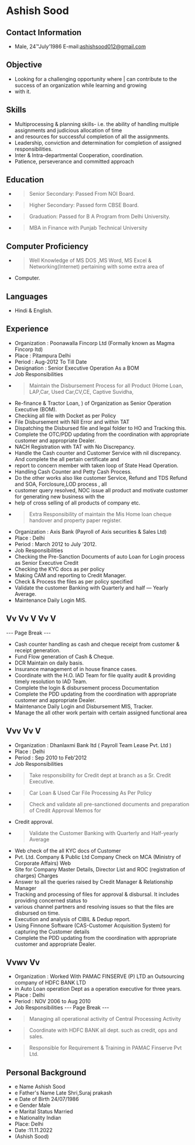 # Ashish Sood

## Contact Information

* Male, 24™July’1986 E-mail:ashishsood012@gmail.com


## Objective

* Looking for a challenging opportunity where | can contribute to the success of an organization while learning and growing
* with it.


## Skills

* Multiprocessing & planning skills- i.e. the ability of handling multiple assignments and judicious allocation of time
* and resources for successful completion of all the assignments.
* Leadership, conviction and determination for completion of assigned responsibilities.
* Inter & Intra-departmental Cooperation, coordination.
* Patience, perseverance and committed approach


## Education

* > Senior Secondary: Passed From NOI Board.
* > Higher Secondary: Passed form CBSE Board.
* > Graduation: Passed for B A Program from Delhi University.
* > MBA in Finance with Punjab Technical University


## Computer Proficiency

* > Well Knowledge of MS DOS ,MS Word, MS Excel & Networking(Internet) pertaining with some extra area of
* Computer.


## Languages

* Hindi & English.


## Experience

* Organization : Poonawalla Fincorp Ltd (Formally known as Magma Fincorp Itd)
* Place : Pitampura Delhi
* Period : Aug-2012 To Till Date
* Designation : Senior Executive Operation As a BOM
* Job Responsibilities
* > Maintain the Disbursement Process for all Product (Home Loan, LAP,Car, Used Car,CV,CE, Captive Suvidha,
* Re-finance & Tractor Loan, ) of Organization as Senior Operation Executive (BOM).
* Checking all file with Docket as per Policy
* File Disbursement with Nill Error and within TAT
* Dispatching the Disbursed file and legal folder to HO and Tracking this.
* Complete the OTC/PDD updating from the coordination with appropriate customer and appropriate Dealer.
* NACH Registration with TAT with No Discrepancy.
* Handle the Cash counter and Customer Service with nil discrepancy. And complete the all pertain certificate and
* report to concern member with taken loop of State Head Operation.
* Handling Cash Counter and Petty Cash Process.
* Do the other works also like customer Service, Refund and TDS Refund and SOA, Forclosure,LOD process , all
* customer query resolved, NOC issue all product and motivate customer for generating new business with the
* help of cross selling of all products of company etc.
* > Extra Responsibility of maintain the Mis Home loan cheque handover and property paper register.
* Organization : Axis Bank (Payroll of Axis securities & Sales Ltd)
* Place : Delhi
* Period : March 2012 to July ’2012.
* Job Responsibilities
* Checking the Pre-Sanction Documents of auto Loan for Login process as Senior Executive Credit
* Checking the KYC docs as per policy
* Making CAM and reporting to Credit Manager.
* Check & Process the files as per policy specified
* Validate the customer Banking with Quarterly and half — Yearly Average.
* Maintenance Daily Login MIS.


## Vv Vv V Vv V

--- Page Break ---
* Cash counter handling as cash and cheque receipt from customer & receipt generation.
* Fund Flow generation of Cash & Cheque.
* DCR Maintain on daily basis.
* Insurance management of in house finance cases.
* Coordinate with the H.O. IAD Team for file quality audit & providing timely resolution to IAD Team.
* Complete the login & disbursement process Documentation
* Complete the PDD updating from the coordination with appropriate customer and appropriate Dealer.
* Maintenance Daily Login and Disbursement MIS, Tracker.
* Manage the all other work pertain with certain assigned functional area


## Vvv Vv V

* Organization : Dhanlaxmi Bank Itd ( Payroll Team Lease Pvt. Ltd )
* Place : Delhi
* Period : Sep 2010 to Feb’2012
* Job Responsibilities
* > Take responsibility for Credit dept at branch as a Sr. Credit Executive.
* > Car Loan & Used Car File Processing As Per Policy
* > Check and validate all pre-sanctioned documents and preparation of Credit Approval Memos for
* Credit approval.
* > Validate the Customer Banking with Quarterly and Half-yearly Average
* Web check of the all KYC docs of Customer
* Pvt. Ltd. Company & Public Ltd Company Check on MCA (Ministry of Corporate Affairs) Web
* Site for Company Master Details, Director List and ROC (registration of charges) Charges
* Answer to all the queries raised by Credit Manager & Relationship Manager
* Tracking and processing of files for approval & disbursal. It includes providing concerned status to
* various channel partners and resolving issues so that the files are disbursed on time.
* Execution and analysis of CIBIL & Dedup report.
* Using Finnone Software (CAS-Customer Acquisition System) for capturing the Customer details
* Complete the PDD updating from the coordination with appropriate customer and appropriate Dealer.


## Vvwv Vv

* Organization : Worked With PAMAC FINSERVE (P) LTD an Outsourcing company of HDFC BANK LTD
* in Auto Loan operation Dept as a operation executive for three years.
* Place : Delhi
* Period : NOV 2006 to Aug 2010
* Job Responsibilities
--- Page Break ---
* > Managing all operational activity of Central Processing Activity
* > Coordinate with HDFC BANK all dept. such as credit, ops and sales.
* > Responsible for Requirement & Training in PAMAC Finserve Pvt Ltd.


## Personal Background

* e Name Ashish Sood
* e Father's Name Late Shri,Suraj prakash
* e Date of Birth 24/07/1986
* e Gender Male
* e Marital Status Married
* e Nationality Indian
* Place: Delhi
* Date :11.11.2022
* (Ashish Sood)

